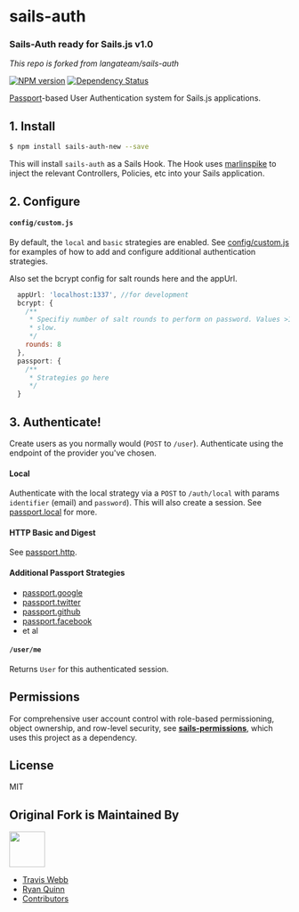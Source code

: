 # sails-auth

### Sails-Auth ready for Sails.js v1.0

*This repo is forked from langateam/sails-auth*

[![NPM version][npm-image]][npm-url]
[![Dependency Status][daviddm-image]][daviddm-url]

[Passport](http://passportjs.org/)-based User Authentication system for Sails.js applications.

## 1. Install
```sh
$ npm install sails-auth-new --save
```
This will install `sails-auth` as a Sails Hook. The Hook uses
[marlinspike](https://github.com/tjwebb/marlinspike) to inject the relevant
Controllers, Policies, etc into your Sails application.

## 2. Configure

#### `config/custom.js`

By default, the `local` and `basic` strategies are enabled. See
[config/custom.js](https://github.com/dominicrico/sails-auth/blob/master/config/custom.js)
for examples of how to add and configure additional authentication strategies.

Also set the bcrypt config for salt rounds here and the appUrl.

```js
  appUrl: 'localhost:1337', //for development
  bcrypt: {
    /**
     * Specifiy number of salt rounds to perform on password. Values >10 are
     * slow.
     */
    rounds: 8
  },
  passport: {
    /**
     * Strategies go here
     */
  }
```

## 3. Authenticate!

Create users as you normally would (`POST` to `/user`). Authenticate using the endpoint of the provider you've chosen.

#### Local
Authenticate with the local strategy via a `POST` to `/auth/local` with params
`identifier` (email) and `password`). This will also create a session. See [passport.local](https://github.com/jaredhanson/passport-local) for more.

#### HTTP Basic and Digest
See [passport.http](https://github.com/jaredhanson/passport-http).

#### Additional Passport Strategies
- [passport.google](https://github.com/jaredhanson/passport-google-oauth)
- [passport.twitter](http://passportjs.org/guide/twitter/)
- [passport.github](https://github.com/jaredhanson/passport-github)
- [passport.facebook](http://passportjs.org/guide/facebook/)
- et al

#### `/user/me`
Returns `User` for this authenticated session.

## Permissions
For comprehensive user account control with role-based permissioning, object ownership, and row-level security, see [**sails-permissions**](https://github.com/langateam/sails-permissions), which uses this project as a dependency.

## License
MIT

## Original Fork is Maintained By
[<img src='http://i.imgur.com/Y03Jgmf.png' height='64px'>](http://langa.io)
- [Travis Webb](https://github.com/tjwebb)
- [Ryan Quinn](https://github.com/ryanwilliamquinn)
- [Contributors](https://github.com/langateam/sails-auth/graphs/contributors)

[npm-image]: https://img.shields.io/npm/v/sails-auth-new.svg?style=flat-square
[npm-url]: https://npmjs.org/package/sails-auth-new
[daviddm-image]: http://img.shields.io/david/langateam/sails-auth.svg?style=flat-square
[daviddm-url]: https://david-dm.org/langateam/sails-auth
[hacktober-image]: http://i.imgur.com/FM9yVCI.png
[hacktober-url]: https://twitter.com/langateam/status/782995392212369408
